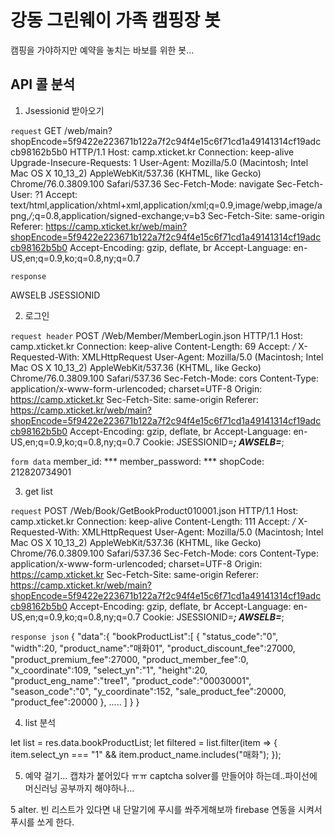 # 강동 그린웨이 가족 캠핑장 봇

캠핑을 가야하지만 예약을 놓치는 바보를 위한 봇...

## API 콜 분석

1. Jsessionid 받아오기

 `request`
GET /web/main?shopEncode=5f9422e223671b122a7f2c94f4e15c6f71cd1a49141314cf19adccb98162b5b0 HTTP/1.1
Host: camp.xticket.kr
Connection: keep-alive
Upgrade-Insecure-Requests: 1
User-Agent: Mozilla/5.0 (Macintosh; Intel Mac OS X 10_13_2) AppleWebKit/537.36 (KHTML, like Gecko) Chrome/76.0.3809.100 Safari/537.36
Sec-Fetch-Mode: navigate
Sec-Fetch-User: ?1
Accept: text/html,application/xhtml+xml,application/xml;q=0.9,image/webp,image/apng,*/*;q=0.8,application/signed-exchange;v=b3
Sec-Fetch-Site: same-origin
Referer: https://camp.xticket.kr/web/main?shopEncode=5f9422e223671b122a7f2c94f4e15c6f71cd1a49141314cf19adccb98162b5b0
Accept-Encoding: gzip, deflate, br
Accept-Language: en-US,en;q=0.9,ko;q=0.8,ny;q=0.7

`response`

AWSELB
JSESSIONID

2. 로그인

`request header`
POST /Web/Member/MemberLogin.json HTTP/1.1
Host: camp.xticket.kr
Connection: keep-alive
Content-Length: 69
Accept: */*
X-Requested-With: XMLHttpRequest
User-Agent: Mozilla/5.0 (Macintosh; Intel Mac OS X 10_13_2) AppleWebKit/537.36 (KHTML, like Gecko) Chrome/76.0.3809.100 Safari/537.36
Sec-Fetch-Mode: cors
Content-Type: application/x-www-form-urlencoded; charset=UTF-8
Origin: https://camp.xticket.kr
Sec-Fetch-Site: same-origin
Referer: https://camp.xticket.kr/web/main?shopEncode=5f9422e223671b122a7f2c94f4e15c6f71cd1a49141314cf19adccb98162b5b0
Accept-Encoding: gzip, deflate, br
Accept-Language: en-US,en;q=0.9,ko;q=0.8,ny;q=0.7
Cookie:  JSESSIONID=***; AWSELB=***;

`form data`
member_id: ***
member_password: ***
shopCode: 212820734901

3. get list

`request`
POST /Web/Book/GetBookProduct010001.json HTTP/1.1
Host: camp.xticket.kr
Connection: keep-alive
Content-Length: 111
Accept: */*
X-Requested-With: XMLHttpRequest
User-Agent: Mozilla/5.0 (Macintosh; Intel Mac OS X 10_13_2) AppleWebKit/537.36 (KHTML, like Gecko) Chrome/76.0.3809.100 Safari/537.36
Sec-Fetch-Mode: cors
Content-Type: application/x-www-form-urlencoded; charset=UTF-8
Origin: https://camp.xticket.kr
Sec-Fetch-Site: same-origin
Referer: https://camp.xticket.kr/web/main?shopEncode=5f9422e223671b122a7f2c94f4e15c6f71cd1a49141314cf19adccb98162b5b0
Accept-Encoding: gzip, deflate, br
Accept-Language: en-US,en;q=0.9,ko;q=0.8,ny;q=0.7
Cookie: JSESSIONID=***; AWSELB=***; 

`response json`
{
"data":{
"bookProductList":[
{
"status_code":"0",
"width":20,
"product_name":"매화01",
"product_discount_fee":27000,
"product_premium_fee":27000,
"product_member_fee":0,
"x_coordinate":109,
"select_yn":"1",
"height":20,
"product_eng_name":"tree1",
"product_code":"00030001",
"season_code":"0",
"y_coordinate":152,
"sale_product_fee":20000,
"product_fee":20000
},
.....
]
}
}

4. list 분석

let list = res.data.bookProductList;
let filtered = list.filter(item => {
  item.select_yn === "1" && item.product_name.includes("매화");
});

5. 예약 걸기...
캡챠가 붙어있다 ㅠㅠ
captcha solver를 만들어야 하는데..파이선에 머신러닝 공부까지 해야하나...

5 alter. 빈 리스트가 있다면 내 단말기에 푸시를 쏴주게해보까
firebase 연동을 시켜서 푸시를 쏘게 한다.
